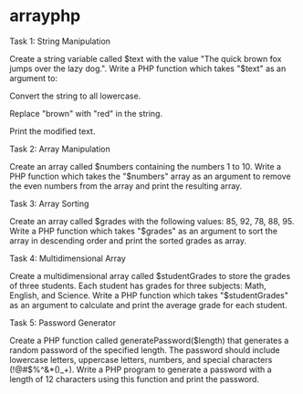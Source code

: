 # arrayphp
Task 1: String Manipulation


Create a string variable called $text with the value "The quick brown fox jumps over the lazy dog.". Write a PHP function which takes "$text" as an argument to:


 


Convert the string to all lowercase.


Replace "brown" with "red" in the string.


Print the modified text.


 


Task 2: Array Manipulation


Create an array called $numbers containing the numbers 1 to 10. Write a PHP function which takes the "$numbers" array as an argument to remove the even numbers from the array and print the resulting array.


 


Task 3: Array Sorting  


Create an array called $grades with the following values: 85, 92, 78, 88, 95. Write a PHP function which takes "$grades" as an argument to sort the array in descending order and print the sorted grades as array.


 


Task 4: Multidimensional Array


Create a multidimensional array called $studentGrades to store the grades of three students. Each student has grades for three subjects: Math, English, and Science. Write a PHP function which takes "$studentGrades" as an argument to calculate and print the average grade for each student.


 


Task 5: Password Generator


Create a PHP function called generatePassword($length) that generates a random password of the specified length. The password should include lowercase letters, uppercase letters, numbers, and special characters (!@#$%^&*()_+). Write a PHP program to generate a password with a length of 12 characters using this function and print the password.
